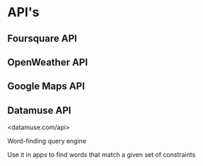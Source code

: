 # API's

## Foursquare API

## OpenWeather API

## Google Maps API

## Datamuse API

<datamuse.com/api>

Word-finding query engine

Use it in apps to find words that match a given set of constraints